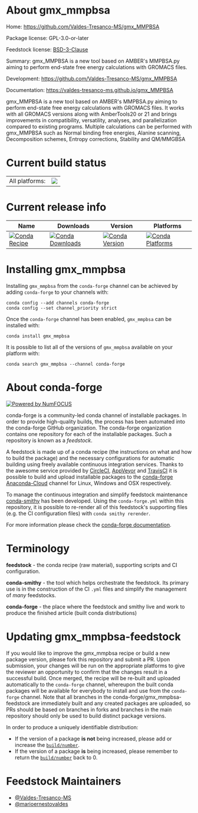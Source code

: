 About gmx_mmpbsa
================

Home: https://github.com/Valdes-Tresanco-MS/gmx_MMPBSA

Package license: GPL-3.0-or-later

Feedstock license: [BSD-3-Clause](https://github.com/conda-forge/gmx_mmpbsa-feedstock/blob/main/LICENSE.txt)

Summary: gmx_MMPBSA is a new tool based on AMBER's MMPBSA.py aiming to perform end-state free energy calculations with GROMACS files.

Development: https://github.com/Valdes-Tresanco-MS/gmx_MMPBSA

Documentation: https://valdes-tresanco-ms.github.io/gmx_MMPBSA

gmx_MMPBSA is a new tool based on AMBER's MMPBSA.py aiming to perform end-state free energy calculations with
GROMACS files. It works with all GROMACS versions along with AmberTools20 or 21 and brings improvements in
compatibility, versatility, analyses, and parallelization compared to existing programs.
Multiple calculations can be performed with gmx_MMPBSA such as Normal binding free energies, Alanine scanning,
Decomposition schemes, Entropy corrections, Stability and QM/MMGBSA


Current build status
====================


<table><tr><td>All platforms:</td>
    <td>
      <a href="https://dev.azure.com/conda-forge/feedstock-builds/_build/latest?definitionId=15070&branchName=main">
        <img src="https://dev.azure.com/conda-forge/feedstock-builds/_apis/build/status/gmx_mmpbsa-feedstock?branchName=main">
      </a>
    </td>
  </tr>
</table>

Current release info
====================

| Name | Downloads | Version | Platforms |
| --- | --- | --- | --- |
| [![Conda Recipe](https://img.shields.io/badge/recipe-gmx_mmpbsa-green.svg)](https://anaconda.org/conda-forge/gmx_mmpbsa) | [![Conda Downloads](https://img.shields.io/conda/dn/conda-forge/gmx_mmpbsa.svg)](https://anaconda.org/conda-forge/gmx_mmpbsa) | [![Conda Version](https://img.shields.io/conda/vn/conda-forge/gmx_mmpbsa.svg)](https://anaconda.org/conda-forge/gmx_mmpbsa) | [![Conda Platforms](https://img.shields.io/conda/pn/conda-forge/gmx_mmpbsa.svg)](https://anaconda.org/conda-forge/gmx_mmpbsa) |

Installing gmx_mmpbsa
=====================

Installing `gmx_mmpbsa` from the `conda-forge` channel can be achieved by adding `conda-forge` to your channels with:

```
conda config --add channels conda-forge
conda config --set channel_priority strict
```

Once the `conda-forge` channel has been enabled, `gmx_mmpbsa` can be installed with:

```
conda install gmx_mmpbsa
```

It is possible to list all of the versions of `gmx_mmpbsa` available on your platform with:

```
conda search gmx_mmpbsa --channel conda-forge
```


About conda-forge
=================

[![Powered by
NumFOCUS](https://img.shields.io/badge/powered%20by-NumFOCUS-orange.svg?style=flat&colorA=E1523D&colorB=007D8A)](https://numfocus.org)

conda-forge is a community-led conda channel of installable packages.
In order to provide high-quality builds, the process has been automated into the
conda-forge GitHub organization. The conda-forge organization contains one repository
for each of the installable packages. Such a repository is known as a *feedstock*.

A feedstock is made up of a conda recipe (the instructions on what and how to build
the package) and the necessary configurations for automatic building using freely
available continuous integration services. Thanks to the awesome service provided by
[CircleCI](https://circleci.com/), [AppVeyor](https://www.appveyor.com/)
and [TravisCI](https://travis-ci.com/) it is possible to build and upload installable
packages to the [conda-forge](https://anaconda.org/conda-forge)
[Anaconda-Cloud](https://anaconda.org/) channel for Linux, Windows and OSX respectively.

To manage the continuous integration and simplify feedstock maintenance
[conda-smithy](https://github.com/conda-forge/conda-smithy) has been developed.
Using the ``conda-forge.yml`` within this repository, it is possible to re-render all of
this feedstock's supporting files (e.g. the CI configuration files) with ``conda smithy rerender``.

For more information please check the [conda-forge documentation](https://conda-forge.org/docs/).

Terminology
===========

**feedstock** - the conda recipe (raw material), supporting scripts and CI configuration.

**conda-smithy** - the tool which helps orchestrate the feedstock.
                   Its primary use is in the construction of the CI ``.yml`` files
                   and simplify the management of *many* feedstocks.

**conda-forge** - the place where the feedstock and smithy live and work to
                  produce the finished article (built conda distributions)


Updating gmx_mmpbsa-feedstock
=============================

If you would like to improve the gmx_mmpbsa recipe or build a new
package version, please fork this repository and submit a PR. Upon submission,
your changes will be run on the appropriate platforms to give the reviewer an
opportunity to confirm that the changes result in a successful build. Once
merged, the recipe will be re-built and uploaded automatically to the
`conda-forge` channel, whereupon the built conda packages will be available for
everybody to install and use from the `conda-forge` channel.
Note that all branches in the conda-forge/gmx_mmpbsa-feedstock are
immediately built and any created packages are uploaded, so PRs should be based
on branches in forks and branches in the main repository should only be used to
build distinct package versions.

In order to produce a uniquely identifiable distribution:
 * If the version of a package **is not** being increased, please add or increase
   the [``build/number``](https://docs.conda.io/projects/conda-build/en/latest/resources/define-metadata.html#build-number-and-string).
 * If the version of a package **is** being increased, please remember to return
   the [``build/number``](https://docs.conda.io/projects/conda-build/en/latest/resources/define-metadata.html#build-number-and-string)
   back to 0.

Feedstock Maintainers
=====================

* [@Valdes-Tresanco-MS](https://github.com/Valdes-Tresanco-MS/)
* [@marioernestovaldes](https://github.com/marioernestovaldes/)

